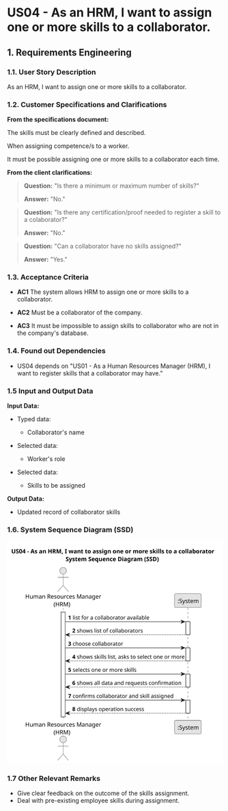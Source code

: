 # US04 - As an HRM, I want to assign one or more skills to a collaborator.




## 1. Requirements Engineering


### 1.1. User Story Description

As an HRM, I want to assign one or more skills to a collaborator.

### 1.2. Customer Specifications and Clarifications 

**From the specifications document:**

The skills must be clearly defined and described.

When assigning competence/s to a worker.

It must be possible assigning one or more skills to a collaborator each time.



**From the client clarifications:**

> **Question:** "Is there a minimum or maximum number of skills?"
>
> **Answer:** "No."

> **Question:** "Is there any certification/proof needed to register a skill to a colaborator?"
>
> **Answer:** "No."

> **Question:** "Can a collaborator have no skills assigned?"
>
> **Answer:** "Yes."

### 1.3. Acceptance Criteria

* **AC1** The system allows HRM to assign one or more skills to a collaborator.

* **AC2** Must be a collaborator of the company.

* **AC3** It must be impossible to assign skills to collaborator who are not in the company's database. 

### 1.4. Found out Dependencies

* US04 depends on "US01 - As a Human Resources Manager (HRM), I want to register skills that a collaborator may have."

### 1.5 Input and Output Data

**Input Data:**

* Typed data: 
  * Collaborator's name 

* Selected data: 
  * Worker's role 

* Selected data: 
  * Skills to be assigned

**Output Data:** 

* Updated record of collaborator skills

### 1.6. System Sequence Diagram (SSD)


![US004-SSD](svg/us004-system-sequence-diagram.svg)

### 1.7 Other Relevant Remarks

* Give clear feedback on the outcome of the skills assignment.
* Deal with pre-existing employee skills during assignment.

